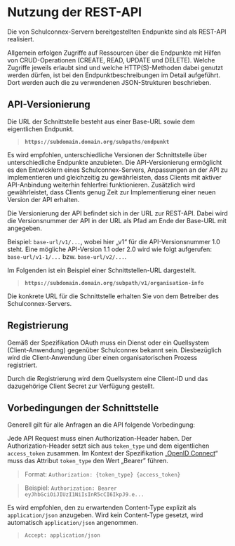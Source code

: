 # Nutzung der REST-API

Die von Schulconnex-Servern bereitgestellten Endpunkte sind als REST-API realisiert.

Allgemein erfolgen Zugriffe auf Ressourcen über die Endpunkte mit Hilfen von CRUD-Operationen
(CREATE, READ, UPDATE und DELETE). Welche Zugriffe jeweils erlaubt sind und welche
HTTP(S)-Methoden dabei genutzt werden dürfen, ist bei den Endpunktbeschreibungen im Detail
aufgeführt. Dort werden auch die zu verwendenen JSON-Strukturen beschrieben.

## API-Versionierung

Die URL der Schnittstelle besteht aus einer Base-URL sowie dem eigentlichen Endpunkt.

> **`https://subdomain.domain.org/subpaths/endpunkt`**

Es wird empfohlen, unterschiedliche Versionen der Schnittstelle über unterschiedliche Endpunkte
anzubieten. Die API-Versionierung ermöglicht es den Entwicklern eines Schulconnex-Servers,
Anpassungen an der API zu implementieren und gleichzeitig zu gewährleisten, dass Clients mit
aktiver API-Anbindung weiterhin fehlerfrei funktionieren. Zusätzlich wird gewährleistet, dass
Clients genug Zeit zur Implementierung einer neuen Version der API erhalten.

Die Versionierung der API befindet sich in der URL zur REST-API. Dabei wird die Versionsnummer
der API in der URL als Pfad am Ende der Base-URL mit angegeben.

Beispiel: `base-url/v1/...`, wobei hier „v1“ für die API-Versionsnummer 1.0 steht. Eine
mögliche API-Version 1.1 oder 2.0 wird wie folgt aufgerufen: `base-url/v1-1/...` bzw. `base-url/v2/...`.

Im Folgenden ist ein Beispiel einer Schnittstellen-URL dargestellt.

> **`https://subdomain.domain.org/subpath/v1/organisation-info`**

Die konkrete URL für die Schnittstelle erhalten Sie von dem Betreiber des Schulconnex-Servers.

## Registrierung

Gemäß der Spezifikation OAuth muss ein Dienst oder ein Quellsystem (Client-Anwendung) gegenüber
Schulconnex bekannt sein. Diesbezüglich wird die Client-Anwendung über einen organisatorischen
Prozess registriert.

Durch die Registrierung wird dem Quellsystem eine Client-ID und das dazugehörige Client Secret
zur Verfügung gestellt.

## Vorbedingungen der Schnittstelle

Generell gilt für alle Anfragen an die API folgende Vorbedingung:

Jede API Request muss einen Authorization-Header haben. Der Authorization-Header setzt sich aus
`token_type` und dem eigentlichen `access_token` zusammen. Im Kontext der Spezifikation „[OpenID Connect][1]“
muss das Attribut `token_type` den Wert „Bearer” führen.

> Format: `Authorization: {token_type} {access_token}`

> Beispiel: `Authorization: Bearer eyJhbGciOiJIUzI1NiIsInR5cCI6IkpJ9.e...`

Es wird empfohlen, den zu erwartenden Content-Type explizit als `application/json` anzugeben.
Wird kein Content-Type gesetzt, wird automatisch `application/json` angenommen.

> `Accept: application/json`

[1]: https://openid.net/specs/openid-connect-core-1_0.html
